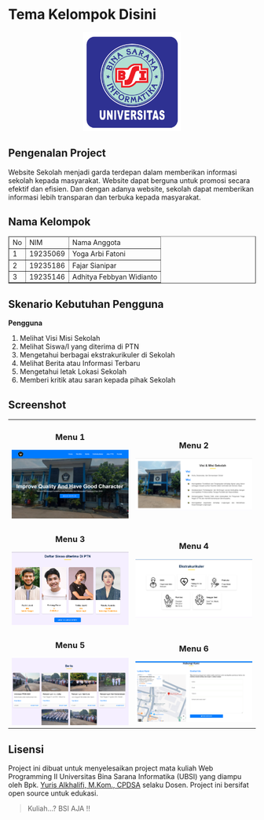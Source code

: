 # Tema Kelompok Disini

<p align="center"><img src="asset/BSI_Logo.png" width="200" alt="Logo UBSI"></p>

## Pengenalan Project

Website Sekolah menjadi garda terdepan dalam memberikan informasi sekolah kepada masyarakat. Website dapat berguna untuk promosi secara efektif dan efisien. Dan dengan adanya website, sekolah dapat memberikan informasi lebih transparan dan terbuka kepada masyarakat.

## Nama Kelompok

<table border="1">
  <thead>
    <tr>
      <td>No</td>
      <td>NIM</td>
      <td>Nama Anggota</td>
    </tr>
  <thead>
  <tbody>
    <tr>
      <td>1</td>
      <td>19235069</td>
      <td>Yoga Arbi Fatoni</td>
    </tr>
    <tr>
      <td>2</td>
      <td>19235186</td>
      <td>Fajar Sianipar</td>
    </tr>
    <tr>
      <td>3</td>
      <td>19235146</td>
      <td>Adhitya Febbyan Widianto</td>
    </tr>
  </tbody>
</table>

## Skenario Kebutuhan Pengguna

<strong>Pengguna</strong>

<ol>
<li>Melihat Visi Misi Sekolah</li>
<li>Melihat Siswa/I yang diterima di PTN</li>
<li>Mengetahui berbagai ekstrakurikuler di Sekolah</li>
<li>Melihat Berita atau Informasi Terbaru</li>
<li>Mengetahui letak Lokasi Sekolah</li>
<li>Memberi kritik atau saran kepada pihak Sekolah</li>
</ol>

<!-- Sesuaikan dengan hak akses dari project masing-masing kelompok -->

## Screenshot

<table width="100%">
<tr>
<td><h3 align="center">Menu 1</h3><img src="screenshoot/gmbr1.png"></td>
<td><h3 align="center">Menu 2</h3><img src="screenshoot/gmbr2.png"></td>
</tr>
<tr>
<td><h3 align="center">Menu 3</h3><img src="screenshoot/gmbr3.png"></td>
<td><h3 align="center">Menu 4</h3><img src="screenshoot/gmbr6.png"></td>
</tr>
<tr>
<td><h3 align="center">Menu 5</h3><img src="screenshoot/gmbr4.png"></td>
<td><h3 align="center">Menu 6</h3><img src="screenshoot/gmbr5.png"></td>
</tr>
</table>

## Lisensi

Project ini dibuat untuk menyelesaikan project mata kuliah Web Programming II Universitas Bina Sarana Informatika (UBSI) yang diampu oleh Bpk. <a href="https://github.com/yuris60">Yuris Alkhalifi, M.Kom., CPDSA</a> selaku Dosen. Project ini bersifat open source untuk edukasi.

<!-- Kalian boleh mengubah bentuk lisensi ini sesuai kesepakatan kelompok apakah akan bersifat open source atau tidak -->
<blockquote>Kuliah...? BSI AJA !!</blockquote>

